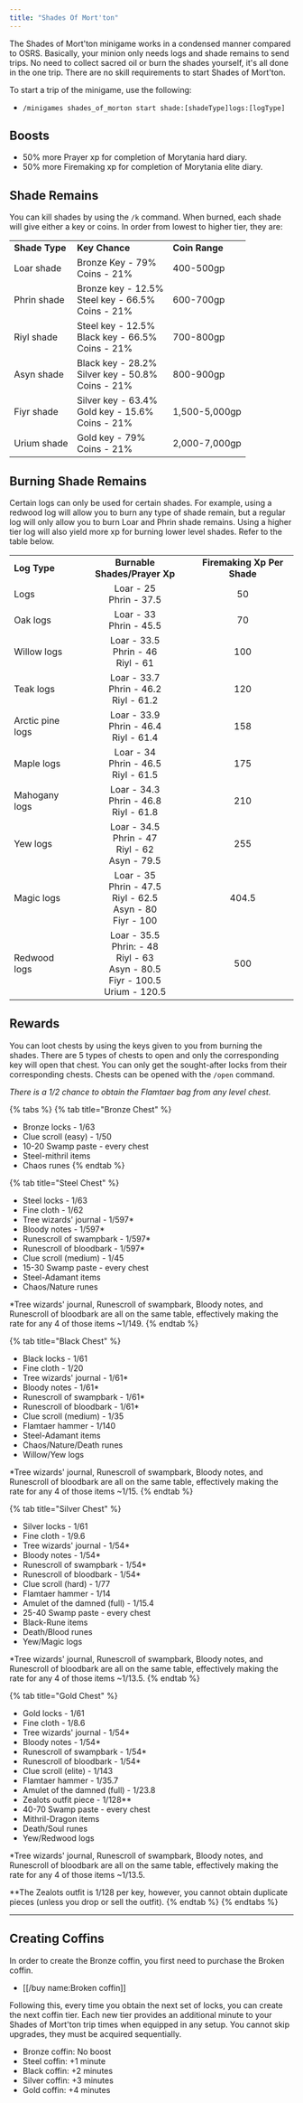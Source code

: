 ```yaml
---
title: "Shades Of Mort'ton"
---
```


The Shades of Mort'ton minigame works in a condensed manner compared to OSRS. Basically, your minion only needs logs and shade remains to send trips. No need to collect sacred oil or burn the shades yourself, it's all done in the one trip. There are no skill requirements to start Shades of Mort'ton.

To start a trip of the minigame, use the following:

- `/minigames shades_of_morton start shade:[shadeType]logs:[logType]`

## Boosts

- 50% more Prayer xp for completion of Morytania hard diary.
- 50% more Firemaking xp for completion of Morytania elite diary.

## Shade Remains

You can kill shades by using the `/k` command. When burned, each shade will give either a key or coins. In order from lowest to higher tier, they are:

|                |                                                        |                |
| -------------- | ------------------------------------------------------ | -------------- |
| **Shade Type** | **Key Chance**                                         | **Coin Range** |
| Loar shade     | Bronze Key - 79%<br>Coins - 21%                        | 400-500gp      |
| Phrin shade    | Bronze key - 12.5%<br>Steel key - 66.5%<br>Coins - 21% | 600-700gp      |
| Riyl shade     | Steel key - 12.5%<br>Black key - 66.5%<br>Coins - 21%  | 700-800gp      |
| Asyn shade     | Black key - 28.2%<br>Silver key - 50.8%<br>Coins - 21% | 800-900gp      |
| Fiyr shade     | Silver key - 63.4%<br>Gold key - 15.6%<br>Coins - 21%  | 1,500-5,000gp  |
| Urium shade    | Gold key - 79%<br>Coins - 21%                          | 2,000-7,000gp  |

## Burning Shade Remains

Certain logs can only be used for certain shades. For example, using a redwood log will allow you to burn any type of shade remain, but a regular log will only allow you to burn Loar and Phrin shade remains. Using a higher tier log will also yield more xp for burning lower level shades. Refer to the table below.

|                  |                                                                                         |                             |
| ---------------- | :-------------------------------------------------------------------------------------: | :-------------------------: |
| **Log Type**     |                              **Burnable Shades/Prayer Xp**                              | **Firemaking Xp Per Shade** |
| Logs             |                                Loar - 25<br>Phrin - 37.5                                |             50              |
| Oak logs         |                                Loar - 33<br>Phrin - 45.5                                |             70              |
| Willow logs      |                         Loar - 33.5<br>Phrin - 46<br>Riyl - 61                          |             100             |
| Teak logs        |                       Loar - 33.7<br>Phrin - 46.2<br>Riyl - 61.2                        |             120             |
| Arctic pine logs |                       Loar - 33.9<br>Phrin - 46.4<br>Riyl - 61.4                        |             158             |
| Maple logs       |                        Loar - 34<br>Phrin - 46.5<br>Riyl - 61.5                         |             175             |
| Mahogany logs    |                       Loar - 34.3<br>Phrin - 46.8<br>Riyl - 61.8                        |             210             |
| Yew logs         |                  Loar - 34.5<br>Phrin - 47<br>Riyl - 62<br>Asyn - 79.5                  |             255             |
| Magic logs       |           Loar - 35<br>Phrin - 47.5<br>Riyl - 62.5<br>Asyn - 80<br>Fiyr - 100           |            404.5            |
| Redwood logs     | Loar - 35.5<br>Phrin: - 48<br>Riyl - 63<br>Asyn - 80.5<br>Fiyr - 100.5<br>Urium - 120.5 |             500             |

## Rewards

You can loot chests by using the keys given to you from burning the shades. There are 5 types of chests to open and only the corresponding key will open that chest. You can only get the sought-after locks from their corresponding chests. Chests can be opened with the `/open` command.

_There is a 1/2 chance to obtain the Flamtaer bag from any level chest._

{% tabs %}
{% tab title="Bronze Chest" %}

- Bronze locks - 1/63
- Clue scroll (easy) - 1/50
- 10-20 Swamp paste - every chest
- Steel-mithril items
- Chaos runes
  {% endtab %}

{% tab title="Steel Chest" %}

- Steel locks - 1/63
- Fine cloth - 1/62
- Tree wizards' journal - 1/597\*
- Bloody notes - 1/597\*
- Runescroll of swampbark - 1/597\*
- Runescroll of bloodbark - 1/597\*
- Clue scroll (medium) - 1/45
- 15-30 Swamp paste - every chest
- Steel-Adamant items
- Chaos/Nature runes

\*Tree wizards' journal, Runescroll of swampbark, Bloody notes, and Runescroll of bloodbark are all on the same table, effectively making the rate for any 4 of those items \~1/149.
{% endtab %}

{% tab title="Black Chest" %}

- Black locks - 1/61
- Fine cloth - 1/20
- Tree wizards' journal - 1/61\*
- Bloody notes - 1/61\*
- Runescroll of swampbark - 1/61\*
- Runescroll of bloodbark - 1/61\*
- Clue scroll (medium) - 1/35
- Flamtaer hammer - 1/140
- Steel-Adamant items
- Chaos/Nature/Death runes
- Willow/Yew logs

\*Tree wizards' journal, Runescroll of swampbark, Bloody notes, and Runescroll of bloodbark are all on the same table, effectively making the rate for any 4 of those items \~1/15.
{% endtab %}

{% tab title="Silver Chest" %}

- Silver locks - 1/61
- Fine cloth - 1/9.6
- Tree wizards' journal - 1/54\*
- Bloody notes - 1/54\*
- Runescroll of swampbark - 1/54\*
- Runescroll of bloodbark - 1/54\*
- Clue scroll (hard) - 1/77
- Flamtaer hammer - 1/14
- Amulet of the damned (full) - 1/15.4
- 25-40 Swamp paste - every chest
- Black-Rune items
- Death/Blood runes
- Yew/Magic logs

\*Tree wizards' journal, Runescroll of swampbark, Bloody notes, and Runescroll of bloodbark are all on the same table, effectively making the rate for any 4 of those items \~1/13.5.
{% endtab %}

{% tab title="Gold Chest" %}

- Gold locks - 1/61
- Fine cloth - 1/8.6
- Tree wizards' journal - 1/54\*
- Bloody notes - 1/54\*
- Runescroll of swampbark - 1/54\*
- Runescroll of bloodbark - 1/54\*
- Clue scroll (elite) - 1/143
- Flamtaer hammer - 1/35.7
- Amulet of the damned (full) - 1/23.8
- Zealots outfit piece - 1/128\*\*
- 40-70 Swamp paste - every chest
- Mithril-Dragon items
- Death/Soul runes
- Yew/Redwood logs

\*Tree wizards' journal, Runescroll of swampbark, Bloody notes, and Runescroll of bloodbark are all on the same table, effectively making the rate for any 4 of those items \~1/13.5.

\*\*The Zealots outfit is 1/128 per key, however, you cannot obtain duplicate pieces (unless you drop or sell the outfit).
{% endtab %}
{% endtabs %}

---

## Creating Coffins

In order to create the Bronze coffin, you first need to purchase the Broken coffin.

- [[/buy name\:Broken coffin]]

Following this, every time you obtain the next set of locks, you can create the next coffin tier. Each new tier provides an additional minute to your Shades of Mort'ton trip times when equipped in any setup. You cannot skip upgrades, they must be acquired sequentially.

- Bronze coffin: No boost
- Steel coffin: +1 minute
- Black coffin: +2 minutes
- Silver coffin: +3 minutes
- Gold coffin: +4 minutes
